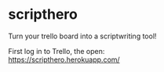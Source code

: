 # scripthero
Turn your trello board into a scriptwriting tool!  

First log in to Trello, the open:  
https://scripthero.herokuapp.com/
